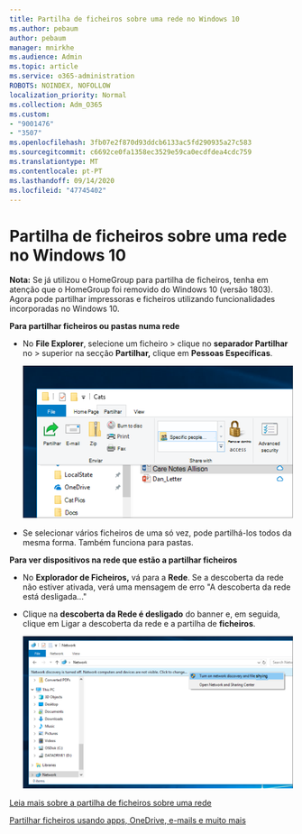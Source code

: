 ```yaml
---
title: Partilha de ficheiros sobre uma rede no Windows 10
ms.author: pebaum
author: pebaum
manager: mnirkhe
ms.audience: Admin
ms.topic: article
ms.service: o365-administration
ROBOTS: NOINDEX, NOFOLLOW
localization_priority: Normal
ms.collection: Adm_O365
ms.custom:
- "9001476"
- "3507"
ms.openlocfilehash: 3fb07e2f870d93ddcb6133ac5fd290935a27c583
ms.sourcegitcommit: c6692ce0fa1358ec3529e59ca0ecdfdea4cdc759
ms.translationtype: MT
ms.contentlocale: pt-PT
ms.lasthandoff: 09/14/2020
ms.locfileid: "47745402"
---
```

# <a name="file-sharing-over-a-network-in-windows-10"></a>Partilha de ficheiros sobre uma rede no Windows 10

**Nota:** Se já utilizou o HomeGroup para partilha de ficheiros, tenha em atenção que o HomeGroup foi removido do Windows 10 (versão 1803). Agora pode partilhar impressoras e ficheiros utilizando funcionalidades incorporadas no Windows 10.

**Para partilhar ficheiros ou pastas numa rede**

- No **File Explorer**, selecione um ficheiro > clique no **separador Partilhar** no > superior na secção **Partilhar,** clique em **Pessoas Específicas**.

    ![Partilhar um ficheiro com pessoas específicas.](media/share-with-specific-people.png)
          
- Se selecionar vários ficheiros de uma só vez, pode partilhá-los todos da mesma forma. Também funciona para pastas.

**Para ver dispositivos na rede que estão a partilhar ficheiros**

- No **Explorador de Ficheiros,** vá para a **Rede**. Se a descoberta da rede não estiver ativada, verá uma mensagem de erro "A descoberta da rede está desligada..."

- Clique na **descoberta da Rede é desligado** do banner e, em seguida, clique em Ligar a descoberta da rede e a partilha de **ficheiros**.

    ![Ligue a descoberta da rede e a partilha de ficheiros.](media/turn-on-network-discovery.png)

[Leia mais sobre a partilha de ficheiros sobre uma rede](https://support.microsoft.com/help/4092694/windows-10-file-sharing-over-a-network)

[Partilhar ficheiros usando apps, OneDrive, e-mails e muito mais](https://support.microsoft.com/help/4027674/windows-10-share-files-in-file-explorer)
